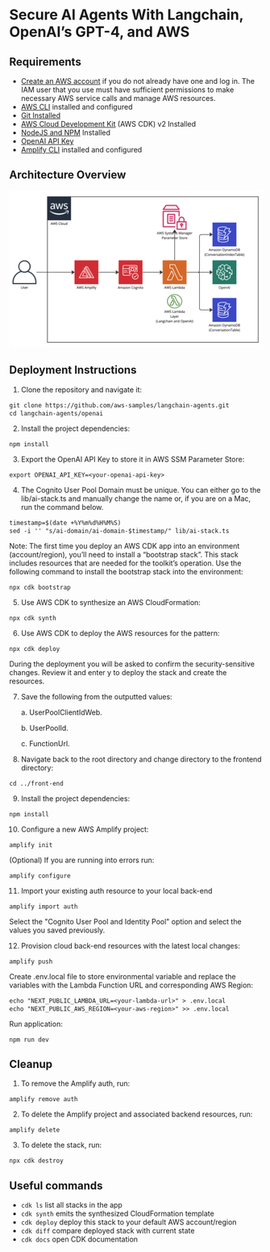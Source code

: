 # Secure AI Agents With Langchain, OpenAI’s GPT-4, and AWS

## Requirements

- [Create an AWS account](https://portal.aws.amazon.com/gp/aws/developer/registration/index.html) if you do not already have one and log in. The IAM user that you use must have sufficient permissions to make necessary AWS service calls and manage AWS resources.
- [AWS CLI](https://docs.aws.amazon.com/cli/latest/userguide/install-cliv2.html) installed and configured
- [Git Installed](https://git-scm.com/book/en/v2/Getting-Started-Installing-Git)
- [AWS Cloud Development Kit](https://docs.aws.amazon.com/cdk/v2/guide/getting_started.html) (AWS CDK) v2 Installed
- [NodeJS and NPM](https://nodejs.org/en/download/) Installed
- [OpenAI API Key](https://platform.openai.com/account/api-keys)
- [Amplify CLI](https://docs.amplify.aws/cli/start/install/) installed and configured

## Architecture Overview
![Alt text](./architecture_diagram.png?raw=true "Architecture")

## Deployment Instructions

1. Clone the repository and navigate it:

```
git clone https://github.com/aws-samples/langchain-agents.git
cd langchain-agents/openai
```

2. Install the project dependencies:

```
npm install
```

3. Export the OpenAI API Key to store it in AWS SSM Parameter Store:

```
export OPENAI_API_KEY=<your-openai-api-key>
```

4. The Cognito User Pool Domain must be unique. You can either go to the lib/ai-stack.ts and manually change the name or, if you are on a Mac, run the command below.

```
timestamp=$(date +%Y%m%d%H%M%S)
sed -i '' "s/ai-domain/ai-domain-$timestamp/" lib/ai-stack.ts
```

Note: The first time you deploy an AWS CDK app into an environment (account/region), you’ll need to install a “bootstrap stack”. This stack includes resources that are needed for the toolkit’s operation.
Use the following command to install the bootstrap stack into the environment:

```
npx cdk bootstrap
```

5. Use AWS CDK to synthesize an AWS CloudFormation:

```
npx cdk synth
```

6. Use AWS CDK to deploy the AWS resources for the pattern:

```
npx cdk deploy
```

During the deployment you will be asked to confirm the security-sensitive changes. Review it and enter y to deploy the stack and create the resources.

7. Save the following from the outputted values:

   a. UserPoolClientIdWeb.

   b. UserPoolId.

   c. FunctionUrl.

8. Navigate back to the root directory and change directory to the frontend directory:

```
cd ../front-end
```

9. Install the project dependencies:

```
npm install
```

10. Configure a new AWS Amplify project:

```
amplify init
```

(Optional) If you are running into errors run:

```
amplify configure
```

11. Import your existing auth resource to your local back-end

```
amplify import auth
```

Select the "Cognito User Pool and Identity Pool" option and select the values you saved previously.

12. Provision cloud back-end resources with the latest local changes:

```
amplify push
```

Create .env.local file to store environmental variable and replace the variables with the Lambda Function URL and corresponding AWS Region:

```
echo "NEXT_PUBLIC_LAMBDA_URL=<your-lambda-url>" > .env.local
echo "NEXT_PUBLIC_AWS_REGION=<your-aws-region>" >> .env.local
```

Run application:

```
npm run dev
```

## Cleanup

1. To remove the Amplify auth, run:

```
amplify remove auth
```

2. To delete the Amplify project and associated backend resources, run:

```
amplify delete
```

3. To delete the stack, run:

```
npx cdk destroy
```

## Useful commands

- `cdk ls` list all stacks in the app
- `cdk synth` emits the synthesized CloudFormation template
- `cdk deploy` deploy this stack to your default AWS account/region
- `cdk diff` compare deployed stack with current state
- `cdk docs` open CDK documentation

